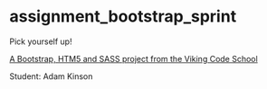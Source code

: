 assignment_bootstrap_sprint
===========================

Pick yourself up!

[A Bootstrap, HTM5 and SASS project from the Viking Code School](http://www.vikingcodeschool.com)

Student: Adam Kinson